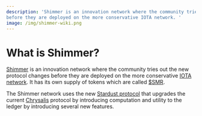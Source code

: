 ```yaml
---
description: 'Shimmer is an innovation network where the community tries out the new protocol changes
before they are deployed on the more conservative IOTA network. '
image: /img/shimmer-wiki.png
---
```


# What is Shimmer?

[Shimmer](https://shimmer.network/) is an innovation network where the community tries out the new protocol changes
before they are deployed on the more conservative [IOTA network](https://wiki.iota.org/introduction/welcome/). It has
its own supply of tokens which are called [$SMR](tokens-and-wallets.md).

The Shimmer network uses the new [Stardust protocol](https://wiki.iota.org/shimmer/introduction/welcome/) that upgrades
the current [Chrysalis](https://wiki.iota.org/introduction/welcome/) protocol by introducing computation and utility to
the ledger by introducing several new features.
